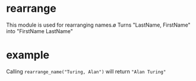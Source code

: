 # rearrange

This module is used for rearranging names.ø
Turns "LastName, FirstName" into "FirstName LastName"

# example 

Calling `rearrange_name("Turing, Alan")` will return `"Alan Turing"`
